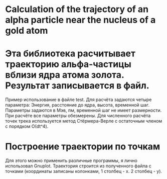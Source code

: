 # Calculation of the trajectory of an alpha particle near the nucleus of a gold atom

# Эта библиотека расчитывает траекторию альфа-частицы вблизи ядра атома золота. Результат записывается в файл.

Пример использование в файле test. Для расчёта задаются четыре параметра: Энергия, расстояние до ядра, высота, временной шаг.
Параметры задаются в Мэв, пм, временной шаг не имеет размерности. При расчёте все параметры обезмерены.
Для численного расчёта точек трека используется метод Стёрмера-Верле с остаточным членом с порядком О(dt^4).

# Построение траектории по точкам
Для этого можно применить различные программы, я лично использовал Gnuplot. Траектория строится из полученного файла с точками 
(координаты записаны колонками, 1 столбец - х. 2 столбец - у).
